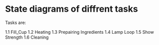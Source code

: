 # State diagrams of diffrent tasks

Tasks are:

1.1 Fill_Cup
1.2 Heating 
1.3 Prepairing Ingredients
1.4 Lamp Loop 
1.5 Show Strength 
1.6 Cleaning 